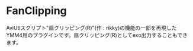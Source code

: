 # FanClipping
AviUtlスクリプト"扇クリッピング(R)"(作 : rikky)の機能の一部を再現したYMM4用のプラグインです。扇クリッピング(R)としてexo出力することもできます。
